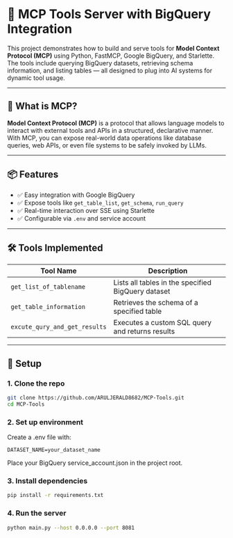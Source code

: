 # 🚀 MCP Tools Server with BigQuery Integration

This project demonstrates how to build and serve tools for **Model Context Protocol (MCP)** using Python, FastMCP, Google BigQuery, and Starlette. The tools include querying BigQuery datasets, retrieving schema information, and listing tables — all designed to plug into AI systems for dynamic tool usage.

---

## 🧠 What is MCP?

**Model Context Protocol (MCP)** is a protocol that allows language models to interact with external tools and APIs in a structured, declarative manner. With MCP, you can expose real-world data operations like database queries, web APIs, or even file systems to be safely invoked by LLMs.

---

## 📦 Features

- ✅ Easy integration with Google BigQuery  
- ✅ Expose tools like `get_table_list`, `get_schema`, `run_query`  
- ✅ Real-time interaction over SSE using Starlette  
- ✅ Configurable via `.env` and service account

---

## 🛠️ Tools Implemented

| Tool Name                | Description                                                |
|--------------------------|------------------------------------------------------------|
| `get_list_of_tablename`  | Lists all tables in the specified BigQuery dataset         |
| `get_table_information`  | Retrieves the schema of a specified table                  |
| `excute_qury_and_get_results` | Executes a custom SQL query and returns results        |

---

## 🔧 Setup

### 1. Clone the repo
```bash
git clone https://github.com/ARULJERALD8682/MCP-Tools.git
cd MCP-Tools 
```
### 2. Set up environment
Create a .env file with:
```
DATASET_NAME=your_dataset_name
``` 

Place your BigQuery service_account.json in the project root.

### 3. Install dependencies
```bash
pip install -r requirements.txt
```
### 4. Run the server
```bash
python main.py --host 0.0.0.0 --port 8081
```

